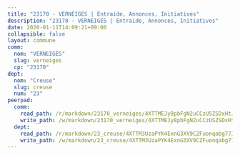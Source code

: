 ```yaml
---
title: "23170 - VERNEIGES | Entraide, Annonces, Initiatives"
description: "23170 - VERNEIGES | Entraide, Annonces, Initiatives"
date: 2020-01-11T14:09:21+09:00
collapsible: false
layout: commune
comm:
  nom: "VERNEIGES"
  slug: verneiges
  cp: "23170"
dept:
  nom: "Creuse"
  slug: creuse
  num: "23"
peerpad:
  comm:
    read_path: /r/markdown/23170_verneiges/4XTTMEJy8pbFgN2uCCzUSZSDxHtJnKZAkNZXRUBmy5nyPouv1
    write_path: /w/markdown/23170_verneiges/4XTTMEJy8pbFgN2uCCzUSZSDxHtJnKZAkNZXRUBmy5nyPouv1-K3TgUfGHQGh75dC59z8KaB74YuF4ReQh9GJB1DyB5BGAZQCycrErxoNV3BnxKEAuCmGJVhaP2wf4PWndBDDA3eHWSffc6GqhKqcpe2qNrs6h3Z2ohUNtTjriwqaKAzy1azychyEZ
  dept:
    read_path: /r/markdown/23_creuse/4XTTM3UzaPYK4ExnG3XV9CZFuonqabg77JTNiqvJ5MQS23jj7
    write_path: /w/markdown/23_creuse/4XTTM3UzaPYK4ExnG3XV9CZFuonqabg77JTNiqvJ5MQS23jj7-K3TgUKE86JxR4JSYXC5aZe6fqBSBprUrmaVFUW2jmdnpHS2xDyA3bckVFWgGTEWFg2GMkYcK4FztBw3HJgWqQMWmUjaPRWNNPUiVES6qbqTDLs9pxQ3uHzULq9XSj5J8FTp6MDn1
---
```


